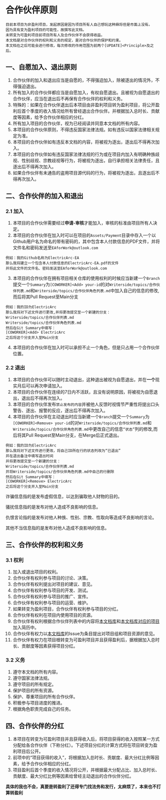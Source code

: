# 合作伙伴原则

```
目前本项目为非盈利项目，发起原因是因为项目所有人自己想玩这种麻将但是市面上没有。
因为具有变为盈利项目的可能性，故撰写此文档。
未转变为可盈利项目前项目所有人及合作伙伴不会获得收益。
本文档是对合作伙伴的权利和义务的规定，是对合作伙伴的保护和约束。
本文档在之后可能会进行修改，每次修改的作用范围为前两个[UPDATE]<Principle>及之后。
```

## 一、自愿加入、退出原则
1. 合作伙伴的加入和退出应当是自愿的，不得强迫加入，除被逐出的情况外，不得强迫退出。
2. 所有加入的合作伙伴都应当是自愿加入，有权自愿退出。且被视为自愿退出的合作伙伴，应当在退出后不再保有合作伙伴的权利和义务。
3. 特殊的：如果在合作伙伴退出后本项目由非盈利项目转为盈利项目，将公开盈利后首个季度的收入情况给所有曾经退出合作伙伴。并根据加入总时长、贡献度等因素，给予合作伙伴相应的分红。
4. 所有加入项目的合作伙伴，视为已经阅读并同意本文档的所有内容。
5. 本项目的合作伙伴原则，不得违反国家法律法规。如有违反以国家法律相关规定为准。
6. 本项目的合作伙伴如有违反本文档的内容，将被视为逐出，逐出后不得再次加入。
7. 本项目的合作伙伴如有违反国家法律法规的行为或在项目内加入有明确种族歧视、性别歧视、宗教歧视等行为，将被视为逐出，自行承担相关法律责任，且逐出后不得再次加入。
8. 如果合作伙伴有未通告的盗用项目源代码的行为，将被视为逐出，且逐出后不得再次加入。

## 二、合作伙伴的加入和退出
### 2.1 加入
1. 本项目的合作伙伴需要经过**申请-审核**才能加入，审核的标准由项目所有人决定。
2. 本项目的合作伙伴在加入时可以在项目的`Assets/Payment`目录中存入一个以Github用户名为命名的带有密码的，其中包含本人付款信息的PDF文件，并将文件名和密码发送至`EAforWork@outlook.com`
```
例如：我的Github名称为ElectricArc-EA
那么我将建立一个包含本人付款信息的ElectricArc-EA.pdf的文件
并将此文件的文件名、密码发送至EAforWork@outlook.com
```
3. 本项目的合作伙伴在拥有项目相关仓库的使用权利的时候应当新建一个`Branch`提交一个`Summary`为`[COWORKER]<Add> your-id`的对`Writerside/topics/合作伙伴列表.md`和`Writerside/topics/合作伙伴角色列表.md`中加入自己的信息的修改,而后将其Pull Request至Main分支
```
例如：我的ID为ElectricArc
那么我将对下述文件进行更改,并将更改提交至一个新建的分支：
Writerside/topics/合作伙伴列表.md
Writerside/topics/合作伙伴角色列表.md
然后在Git Summary中填写：
[COWORKER]<Add> ElectricArc
之后将这个分支并入至Main分支
```
4. 本项目的合作伙伴在加入时可以承担不止一个角色，但是只占用一个合作伙伴位置。
### 2.2 退出
1. 本项目的合作伙伴可以随时主动退出，这种退出被视为自愿退出，并在**一个**现实月后可以再次申请加入。
2. 本项目的合作伙伴在连续的7日内不活跃，且没有说明原因，将被视为自愿退出，退出后不得再次加入。
3. 本项目的合作伙伴发布`禁止发布的内容`并被他人反馈时视情节严重性将提出口头警告、逐出、报警的反应，逐出后不得再次加入。
4. 本项目的合作伙伴在主动退出时应当新建一个`Branch`提交一个`Summary`为`[COWORKER]<Remove> your-id`的对`Writerside/topics/合作伙伴列表.md`和`Writerside/topics/合作伙伴角色列表.md`中更改自己的信息`“状态”`列的修改,而后将其Pull Request至Main分支，在Merge后正式退出。
```
例如：我的ID为ElectricArc
那么我将对下述文件进行更改，将自己ID所在行的状态列改为“已退出”
并在退出备注中填写退出时间
并将更改提交至一个新建的分支：
Writerside/topics/合作伙伴列表.md
并将Writerside/topics/合作伙伴角色列表.md中自己的行删除
然后在Git Summary中填写：
[COWORKER]<Remove> ElectricArc
之后将这个分支并入至Main分支
```
<chapter title="禁止发布的内容" id="forbidden" collapsible="true">
<p> </p>
<chapter title="诈骗信息" id="fraud" collapsible="true">
    <p>诈骗信息指的是发布虚假信息，以达到骗取他人财物的目的。</p>
</chapter>
<chapter title="骚扰信息" id="harassment" collapsible="true">
    <p>骚扰信息指的是发布对他人造成不良影响的信息。</p>
</chapter>
<chapter title="仇恨言论" id="hate" collapsible="true">
    <p>仇恨言论指的是发布对他人种族、性别、宗教、性取向等造成不良影响的言论。</p>
</chapter>
<chapter title="其他不当信息" id="other" collapsible="true">
    <p>其他不当信息指的是发布对他人造成不良影响的信息。</p>
</chapter>
</chapter>

## 三、合作伙伴的权利和义务
### 3.1 权利
1. 加入或退出项目的权利。
2. 合作伙伴有权利参与项目的讨论、决策。
3. 合作伙伴有权利提出对项目的建议、意见。
4. 合作伙伴有权利参与项目的开发、测试。
5. 合作伙伴有权利参与项目的推广、宣传。
6. 合作伙伴有权利参与项目的运营、维护。
7. 如果转变为盈利项目，合作伙伴有权利参与项目的分红。
8. 合作伙伴有权利在项目内使用项目的资源。
9. 合作伙伴有权利根据合作伙伴列表中的内容将[本文档库](https://github.com/ElectricArc-Yu/MagicMahjangDocumentation)和[本文档库对应的项目](https://github.com/ElectricArc-Yu/MagicMahjang)加入简历中。
10. 合作伙伴有权力以[本文档库](https://github.com/ElectricArc-Yu/MagicMahjangDocumentation)的Issue为条目提出对项目组和项目资源的意见。
11. 合作伙伴有权力在项目根转变为可盈利项目并且获得盈利后，据根据加入总时长、贡献度等因素获得项目分红。
### 3.2 义务
1. 遵守本文档的所有内容。
2. 遵守国家法律法规。
3. 遵守项目的所有规定。
4. 保护项目的所有资源。
5. 保护、尊重项目的所有合作伙伴。
6. 积极参与项目进度的推进。
7. 根据角色职责完成自己的任务。

## 四、合作伙伴的分红
1. 本项目在转变为可盈利项目并且获得收入后，将项目获得的收入按照某一方式分配给各合作伙伴（下称分红）。下述项目分红的计算方式将在项目转变为盈利项目后公开。
2. 前项中的“项目获得的收入”，将根据加入总时长、贡献度、最大分红比例等因素，给予合作伙伴相应的分红。
3. 项目盈利后首个季度的收入情况将公开，并根据最大分配占比、加入总时长、贡献度、最大分红比例等因素给曾经主动退出的合作伙伴分红。

**具体的我也不会，真要是转盈利了还得专门找法务和发行，太麻烦了，本来也不打算转盈利**